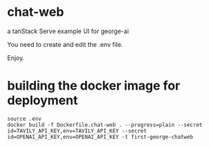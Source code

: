 # chat-web

a tanStack Serve example UI for george-ai

You need to create and edit the .env file.

Enjoy.

# building the docker image for deployment

```
source .env
docker build -f Dockerfile.chat-web . --progress=plain --secret id=TAVILY_API_KEY,env=TAVILY_API_KEY --secret id=OPENAI_API_KEY,env=OPENAI_API_KEY -t first-george-chatweb
```
